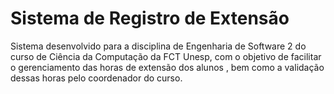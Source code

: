# Sistema de Registro de Extensão

Sistema desenvolvido para a disciplina de Engenharia de Software 2 do curso de Ciência da Computação da FCT Unesp, com o objetivo de facilitar o gerenciamento das horas de extensão dos alunos , bem como a validação dessas horas pelo coordenador do curso.
